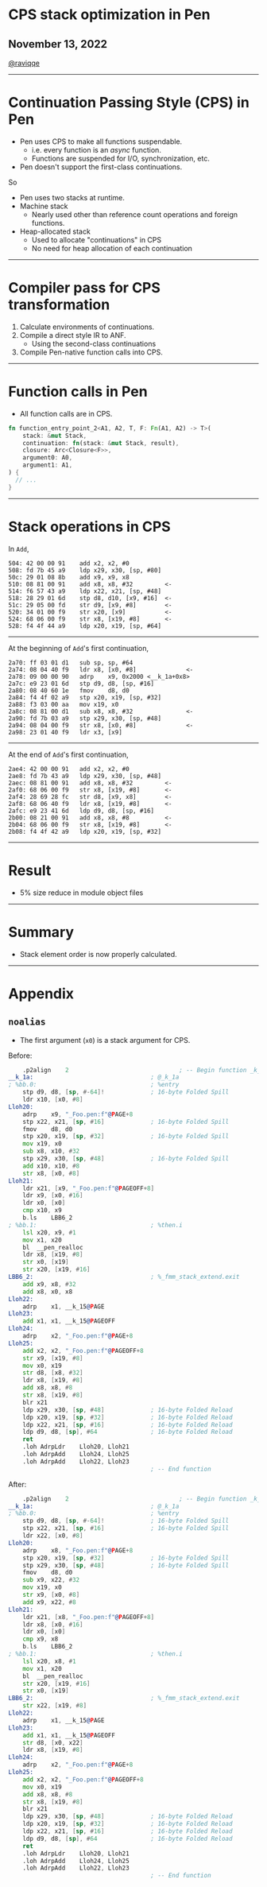 # CPS stack optimization in Pen

## November 13, 2022

[@raviqqe](https://github.com/raviqqe)

---

# Continuation Passing Style (CPS) in Pen

- Pen uses CPS to make all functions suspendable.
  - i.e. every function is an _async_ function.
  - Functions are suspended for I/O, synchronization, etc.
- Pen doesn't support the first-class continuations.

So

- Pen uses two stacks at runtime.
- Machine stack
  - Nearly used other than reference count operations and foreign functions.
- Heap-allocated stack
  - Used to allocate "continuations" in CPS
  - No need for heap allocation of each continuation

---

# Compiler pass for CPS transformation

1. Calculate environments of continuations.
1. Compile a direct style IR to ANF.
   - Using the second-class continuations
1. Compile Pen-native function calls into CPS.

---

# Function calls in Pen

- All function calls are in CPS.

```rust
fn function_entry_point_2<A1, A2, T, F: Fn(A1, A2) -> T>(
    stack: &mut Stack,
    continuation: fn(stack: &mut Stack, result),
    closure: Arc<Closure<F>>,
    argument0: A0,
    argument1: A1,
) {
  // ...
}
```

---

# Stack operations in CPS

In `Add`,

<!-- spell-checker: disable -->

```log
504: 42 00 00 91  	add	x2, x2, #0
508: fd 7b 45 a9  	ldp	x29, x30, [sp, #80]
50c: 29 01 08 8b  	add	x9, x9, x8
510: 08 81 00 91  	add	x8, x8, #32         <-
514: f6 57 43 a9  	ldp	x22, x21, [sp, #48]
518: 28 29 01 6d  	stp	d8, d10, [x9, #16]  <-
51c: 29 05 00 fd  	str	d9, [x9, #8]        <-
520: 34 01 00 f9  	str	x20, [x9]           <-
524: 68 06 00 f9  	str	x8, [x19, #8]       <-
528: f4 4f 44 a9  	ldp	x20, x19, [sp, #64]
```

<!-- spell-checker: enable -->

---

At the beginning of `Add`'s first continuation,

<!-- spell-checker: disable -->

```log
2a70: ff 03 01 d1  	sub	sp, sp, #64
2a74: 08 04 40 f9  	ldr	x8, [x0, #8]              <-
2a78: 09 00 00 90  	adrp	x9, 0x2000 <__k_1a+0x8>
2a7c: e9 23 01 6d  	stp	d9, d8, [sp, #16]
2a80: 08 40 60 1e  	fmov	d8, d0
2a84: f4 4f 02 a9  	stp	x20, x19, [sp, #32]
2a88: f3 03 00 aa  	mov	x19, x0
2a8c: 08 81 00 d1  	sub	x8, x8, #32               <-
2a90: fd 7b 03 a9  	stp	x29, x30, [sp, #48]
2a94: 08 04 00 f9  	str	x8, [x0, #8]              <-
2a98: 23 01 40 f9  	ldr	x3, [x9]
```

<!-- spell-checker: enable -->

---

At the end of `Add`'s first continuation,

<!-- spell-checker: disable -->

```log
2ae4: 42 00 00 91  	add	x2, x2, #0
2ae8: fd 7b 43 a9  	ldp	x29, x30, [sp, #48]
2aec: 08 81 00 91  	add	x8, x8, #32         <-
2af0: 68 06 00 f9  	str	x8, [x19, #8]       <-
2af4: 28 69 28 fc  	str	d8, [x9, x8]        <-
2af8: 68 06 40 f9  	ldr	x8, [x19, #8]       <-
2afc: e9 23 41 6d  	ldp	d9, d8, [sp, #16]
2b00: 08 21 00 91  	add	x8, x8, #8          <-
2b04: 68 06 00 f9  	str	x8, [x19, #8]       <-
2b08: f4 4f 42 a9  	ldp	x20, x19, [sp, #32]
```

<!-- spell-checker: enable -->

---

# Result

- 5% size reduce in module object files

---

# Summary

- Stack element order is now properly calculated.

---

# Appendix

## `noalias`

- The first argument (`x0`) is a stack argument for CPS.

Before:

<!-- spell-checker: disable -->

```asm
	.p2align	2                               ; -- Begin function _k_1a
__k_1a:                                 ; @_k_1a
; %bb.0:                                ; %entry
	stp	d9, d8, [sp, #-64]!             ; 16-byte Folded Spill
	ldr	x10, [x0, #8]
Lloh20:
	adrp	x9, "_Foo.pen:f"@PAGE+8
	stp	x22, x21, [sp, #16]             ; 16-byte Folded Spill
	fmov	d8, d0
	stp	x20, x19, [sp, #32]             ; 16-byte Folded Spill
	mov	x19, x0
	sub	x8, x10, #32
	stp	x29, x30, [sp, #48]             ; 16-byte Folded Spill
	add	x10, x10, #8
	str	x8, [x0, #8]
Lloh21:
	ldr	x21, [x9, "_Foo.pen:f"@PAGEOFF+8]
	ldr	x9, [x0, #16]
	ldr	x0, [x0]
	cmp	x10, x9
	b.ls	LBB6_2
; %bb.1:                                ; %then.i
	lsl	x20, x9, #1
	mov	x1, x20
	bl	__pen_realloc
	ldr	x8, [x19, #8]
	str	x0, [x19]
	str	x20, [x19, #16]
LBB6_2:                                 ; %_fmm_stack_extend.exit
	add	x9, x8, #32
	add	x8, x0, x8
Lloh22:
	adrp	x1, __k_15@PAGE
Lloh23:
	add	x1, x1, __k_15@PAGEOFF
Lloh24:
	adrp	x2, "_Foo.pen:f"@PAGE+8
Lloh25:
	add	x2, x2, "_Foo.pen:f"@PAGEOFF+8
	str	x9, [x19, #8]
	mov	x0, x19
	str	d8, [x8, #32]
	ldr	x8, [x19, #8]
	add	x8, x8, #8
	str	x8, [x19, #8]
	blr	x21
	ldp	x29, x30, [sp, #48]             ; 16-byte Folded Reload
	ldp	x20, x19, [sp, #32]             ; 16-byte Folded Reload
	ldp	x22, x21, [sp, #16]             ; 16-byte Folded Reload
	ldp	d9, d8, [sp], #64               ; 16-byte Folded Reload
	ret
	.loh AdrpLdr	Lloh20, Lloh21
	.loh AdrpAdd	Lloh24, Lloh25
	.loh AdrpAdd	Lloh22, Lloh23
                                        ; -- End function
```

<!-- spell-checker: enable -->

After:

<!-- spell-checker: disable -->

```asm
	.p2align	2                               ; -- Begin function _k_1a
__k_1a:                                 ; @_k_1a
; %bb.0:                                ; %entry
	stp	d9, d8, [sp, #-64]!             ; 16-byte Folded Spill
	stp	x22, x21, [sp, #16]             ; 16-byte Folded Spill
	ldr	x22, [x0, #8]
Lloh20:
	adrp	x8, "_Foo.pen:f"@PAGE+8
	stp	x20, x19, [sp, #32]             ; 16-byte Folded Spill
	stp	x29, x30, [sp, #48]             ; 16-byte Folded Spill
	fmov	d8, d0
	sub	x9, x22, #32
	mov	x19, x0
	str	x9, [x0, #8]
	add	x9, x22, #8
Lloh21:
	ldr	x21, [x8, "_Foo.pen:f"@PAGEOFF+8]
	ldr	x8, [x0, #16]
	ldr	x0, [x0]
	cmp	x9, x8
	b.ls	LBB6_2
; %bb.1:                                ; %then.i
	lsl	x20, x8, #1
	mov	x1, x20
	bl	__pen_realloc
	str	x20, [x19, #16]
	str	x0, [x19]
LBB6_2:                                 ; %_fmm_stack_extend.exit
	str	x22, [x19, #8]
Lloh22:
	adrp	x1, __k_15@PAGE
Lloh23:
	add	x1, x1, __k_15@PAGEOFF
	str	d8, [x0, x22]
	ldr	x8, [x19, #8]
Lloh24:
	adrp	x2, "_Foo.pen:f"@PAGE+8
Lloh25:
	add	x2, x2, "_Foo.pen:f"@PAGEOFF+8
	mov	x0, x19
	add	x8, x8, #8
	str	x8, [x19, #8]
	blr	x21
	ldp	x29, x30, [sp, #48]             ; 16-byte Folded Reload
	ldp	x20, x19, [sp, #32]             ; 16-byte Folded Reload
	ldp	x22, x21, [sp, #16]             ; 16-byte Folded Reload
	ldp	d9, d8, [sp], #64               ; 16-byte Folded Reload
	ret
	.loh AdrpLdr	Lloh20, Lloh21
	.loh AdrpAdd	Lloh24, Lloh25
	.loh AdrpAdd	Lloh22, Lloh23
                                        ; -- End function
```

<!-- spell-checker: enable -->
